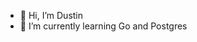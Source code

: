 - 👋 Hi, I’m Dustin
- 🌱 I’m currently learning Go and Postgres
<!---
d-noblitt/d-noblitt is a ✨ special ✨ repository because its `README.md` (this file) appears on your GitHub profile.
You can click the Preview link to take a look at your changes.
--->
